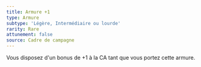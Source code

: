 ```yaml
---
title: Armure +1
type: Armure
subtype: 'Légère, Intermédiaire ou lourde'
rarity: Rare
attunement: false
source: Cadre de campagne
---
```

Vous disposez d'un bonus de +1 à la CA tant que vous portez cette armure.
